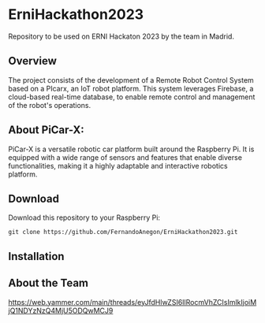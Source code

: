 # ErniHackathon2023
Repository to be used on ERNI Hackaton 2023 by the team in Madrid.

## Overview
The project consists of the development of a Remote Robot Control System based on a PIcarx, an IoT robot platform. This system leverages Firebase, a cloud-based real-time database, to enable remote control and management of the robot's operations.

## About PiCar-X:
PiCar-X is a versatile robotic car platform built around the Raspberry Pi. It is equipped with a wide range of sensors and features that enable diverse functionalities, making it a highly adaptable and interactive robotics platform.

## Download
Download this repository to your Raspberry Pi:

```shell
git clone https://github.com/FernandoAnegon/ErniHackathon2023.git
```
## Installation


## About the Team
https://web.yammer.com/main/threads/eyJfdHlwZSI6IlRocmVhZCIsImlkIjoiMjQ1NDYzNzQ4MjU5ODQwMCJ9
